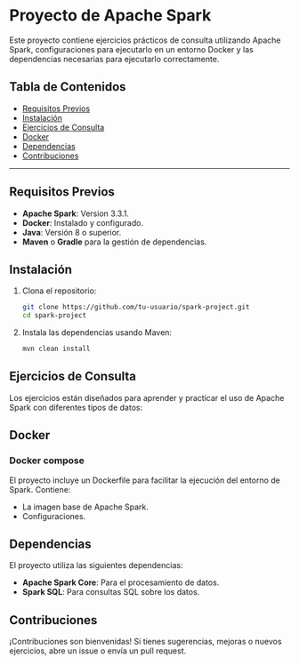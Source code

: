 # Proyecto de Apache Spark

Este proyecto contiene ejercicios prácticos de consulta utilizando Apache Spark, configuraciones para ejecutarlo en un
entorno Docker y las dependencias necesarias para ejecutarlo correctamente.

## Tabla de Contenidos

- [Requisitos Previos](#requisitos-previos)
- [Instalación](#instalación)
- [Ejercicios de Consulta](#ejercicios-de-consulta)
- [Docker](#docker)
- [Dependencias](#dependencias)
- [Contribuciones](#contribuciones)

---

## Requisitos Previos

- **Apache Spark**: Version 3.3.1.
- **Docker**: Instalado y configurado.
- **Java**: Versión 8 o superior.
- **Maven** o **Gradle** para la gestión de dependencias.

## Instalación

1. Clona el repositorio:
   ```bash
   git clone https://github.com/tu-usuario/spark-project.git
   cd spark-project
   ```
2. Instala las dependencias usando Maven:
   ```bash
   mvn clean install
   ```

## Ejercicios de Consulta

Los ejercicios están diseñados para aprender y practicar el uso de Apache Spark con diferentes tipos de datos:

## Docker

### Docker compose

El proyecto incluye un Dockerfile para facilitar la ejecución del entorno de Spark. Contiene:

- La imagen base de Apache Spark.
- Configuraciones.

## Dependencias

El proyecto utiliza las siguientes dependencias:

- **Apache Spark Core**: Para el procesamiento de datos.
- **Spark SQL**: Para consultas SQL sobre los datos.

## Contribuciones

¡Contribuciones son bienvenidas! Si tienes sugerencias, mejoras o nuevos ejercicios, abre un issue o envía un pull
request.
